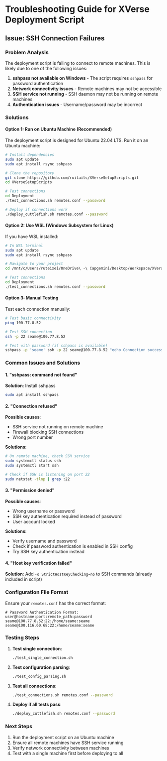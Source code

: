 # Troubleshooting Guide for XVerse Deployment Script

## Issue: SSH Connection Failures

### Problem Analysis
The deployment script is failing to connect to remote machines. This is likely due to one of the following issues:

1. **sshpass not available on Windows** - The script requires `sshpass` for password authentication
2. **Network connectivity issues** - Remote machines may not be accessible
3. **SSH service not running** - SSH daemon may not be running on remote machines
4. **Authentication issues** - Username/password may be incorrect

### Solutions

#### Option 1: Run on Ubuntu Machine (Recommended)
The deployment script is designed for Ubuntu 22.04 LTS. Run it on an Ubuntu machine:

```bash
# Install dependencies
sudo apt update
sudo apt install rsync sshpass

# Clone the repository
git clone https://github.com/ruitails/XVerseSetupScripts.git
cd XVerseSetupScripts

# Test connections
cd Deployment
./test_connections.sh remotes.conf --password

# Deploy if connections work
./deploy_cuttlefish.sh remotes.conf --password
```

#### Option 2: Use WSL (Windows Subsystem for Linux)
If you have WSL installed:

```bash
# In WSL terminal
sudo apt update
sudo apt install rsync sshpass

# Navigate to your project
cd /mnt/c/Users/ruteixei/OneDrive\ -\ Capgemini/Desktop/Workspace/XVerse/XVerseScripts

# Test connections
cd Deployment
./test_connections.sh remotes.conf --password
```

#### Option 3: Manual Testing
Test each connection manually:

```bash
# Test basic connectivity
ping 100.77.8.52

# Test SSH connection
ssh -p 22 seame@100.77.8.52

# Test with password (if sshpass is available)
sshpass -p 'seame' ssh -p 22 seame@100.77.8.52 "echo Connection successful"
```

### Common Issues and Solutions

#### 1. "sshpass: command not found"
**Solution**: Install sshpass
```bash
sudo apt install sshpass
```

#### 2. "Connection refused"
**Possible causes**:
- SSH service not running on remote machine
- Firewall blocking SSH connections
- Wrong port number

**Solutions**:
```bash
# On remote machine, check SSH service
sudo systemctl status ssh
sudo systemctl start ssh

# Check if SSH is listening on port 22
sudo netstat -tlnp | grep :22
```

#### 3. "Permission denied"
**Possible causes**:
- Wrong username or password
- SSH key authentication required instead of password
- User account locked

**Solutions**:
- Verify username and password
- Check if password authentication is enabled in SSH config
- Try SSH key authentication instead

#### 4. "Host key verification failed"
**Solution**: Add `-o StrictHostKeyChecking=no` to SSH commands (already included in script)

### Configuration File Format
Ensure your `remotes.conf` has the correct format:

```
# Password Authentication Format: user@hostname:port:remote_path:password
seame@100.77.8.52:22:/home/seame:seame
seame@100.116.60.68:22:/home/seame:seame
```

### Testing Steps

1. **Test single connection**:
   ```bash
   ./test_single_connection.sh
   ```

2. **Test configuration parsing**:
   ```bash
   ./test_config_parsing.sh
   ```

3. **Test all connections**:
   ```bash
   ./test_connections.sh remotes.conf --password
   ```

4. **Deploy if all tests pass**:
   ```bash
   ./deploy_cuttlefish.sh remotes.conf --password
   ```

### Next Steps

1. Run the deployment script on an Ubuntu machine
2. Ensure all remote machines have SSH service running
3. Verify network connectivity between machines
4. Test with a single machine first before deploying to all
